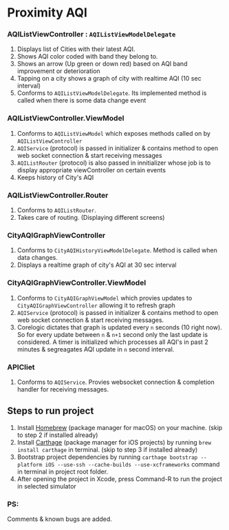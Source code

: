 # Proximity AQI

### AQIListViewController : `AQIListViewModelDelegate`

1. Displays list of Cities with their latest AQI.
2. Shows AQI color coded with band they belong to.
3. Shows an arrow (Up green or down red) based on AQI band improvement or deterioration
4. Tapping on a city shows a graph of city with realtime AQI (10 sec interval)
5. Conforms to `AQIListViewModelDelegate`. Its implemented method is called when there is some data change event

### AQIListViewController.ViewModel
1. Conforms to `AQIListViewModel` which exposes methods called on by `AQIListViewController`
2. `AQIService` (protocol) is passed in initializer & contains method to open web socket connection & start receiving messages
3. `AQIListRouter` (protocol) is also passed in innitializer whose job is to display appropriate viewController on certain events
4. Keeps history of City's AQI 

### AQIListViewController.Router
1. Conforms to `AQIListRouter`.
2. Takes care of routing. (Displaying different screens)

### CityAQIGraphViewController 
1. Conforms to `CityAQIHistoryViewModelDelegate`. Method is called when data changes.
2. Displays a realtime graph of city's AQI at 30 sec interval

### CityAQIGraphViewController.ViewModel
1. Conforms to `CityAQIGraphViewModel` which provies updates to `CityAQIGraphViewController` allowing it to refresh graph
2. `AQIService` (protocol) is passed in initializer & contains method to open web socket connection & start receiving messages.
3. Corelogic dictates that graph is updated every `n` seconds (10 right now). So for every update between `n` & `n+1` second only the last update is considered. A timer is initialized which processes all AQI's in past 2 minutes & segreagates AQI update in `n` second interval.

### APICliet
1. Conforms to `AQIService`. Provies websocket connection & completion handler for receiving messages.

## Steps to run project
1. Install [Homebrew](https://brew.sh/) (package manager for macOS) on your machine. (skip to step 2 if installed already)
2. Install [Carthage](https://github.com/Carthage/Carthage) (package manager for iOS projects) by running `brew install carthage` in terminal. (skip to step 3 if installed already)
3. Bootstrap project dependencies by running `carthage bootstrap --platform iOS --use-ssh --cache-builds --use-xcframeworks` command in terminal in project root folder.
4. After opening the project in Xcode, press Command-R to run the project in selected simulator

### PS:
Comments & known bugs are added.